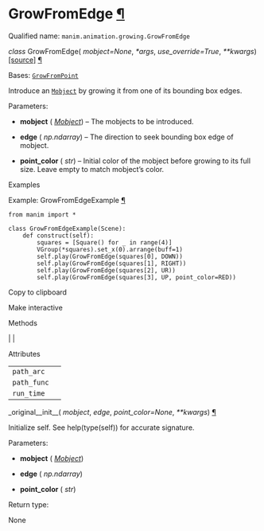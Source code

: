 # GrowFromEdge [¶](https://docs.manim.community/en/stable/reference/manim.animation.growing.GrowFromEdge.html\#growfromedge "Link to this heading")

Qualified name: `manim.animation.growing.GrowFromEdge`

_class_ GrowFromEdge( _mobject=None_, _\*args_, _use\_override=True_, _\*\*kwargs_) [\[source\]](https://docs.manim.community/en/stable/_modules/manim/animation/growing.html#GrowFromEdge) [¶](https://docs.manim.community/en/stable/reference/manim.animation.growing.GrowFromEdge.html#manim.animation.growing.GrowFromEdge "Link to this definition")

Bases: [`GrowFromPoint`](https://docs.manim.community/en/stable/reference/manim.animation.growing.GrowFromPoint.html#manim.animation.growing.GrowFromPoint "manim.animation.growing.GrowFromPoint")

Introduce an [`Mobject`](https://docs.manim.community/en/stable/reference/manim.mobject.mobject.Mobject.html#manim.mobject.mobject.Mobject "manim.mobject.mobject.Mobject") by growing it from one of its bounding box edges.

Parameters:

- **mobject** ( [_Mobject_](https://docs.manim.community/en/stable/reference/manim.mobject.mobject.Mobject.html#manim.mobject.mobject.Mobject "manim.mobject.mobject.Mobject")) – The mobjects to be introduced.

- **edge** ( _np.ndarray_) – The direction to seek bounding box edge of mobject.

- **point\_color** ( _str_) – Initial color of the mobject before growing to its full size. Leave empty to match mobject’s color.


Examples

Example: GrowFromEdgeExample [¶](https://docs.manim.community/en/stable/reference/manim.animation.growing.GrowFromEdge.html#growfromedgeexample)

```
from manim import *

class GrowFromEdgeExample(Scene):
    def construct(self):
        squares = [Square() for _ in range(4)]
        VGroup(*squares).set_x(0).arrange(buff=1)
        self.play(GrowFromEdge(squares[0], DOWN))
        self.play(GrowFromEdge(squares[1], RIGHT))
        self.play(GrowFromEdge(squares[2], UR))
        self.play(GrowFromEdge(squares[3], UP, point_color=RED))

```

Copy to clipboard

Make interactive

Methods

|
|

Attributes

|     |     |
| --- | --- |
| `path_arc` |  |
| `path_func` |  |
| `run_time` |  |

\_original\_\_init\_\_( _mobject_, _edge_, _point\_color=None_, _\*\*kwargs_) [¶](https://docs.manim.community/en/stable/reference/manim.animation.growing.GrowFromEdge.html#manim.animation.growing.GrowFromEdge._original__init__ "Link to this definition")

Initialize self. See help(type(self)) for accurate signature.

Parameters:

- **mobject** ( [_Mobject_](https://docs.manim.community/en/stable/reference/manim.mobject.mobject.Mobject.html#manim.mobject.mobject.Mobject "manim.mobject.mobject.Mobject"))

- **edge** ( _np.ndarray_)

- **point\_color** ( _str_)


Return type:

None